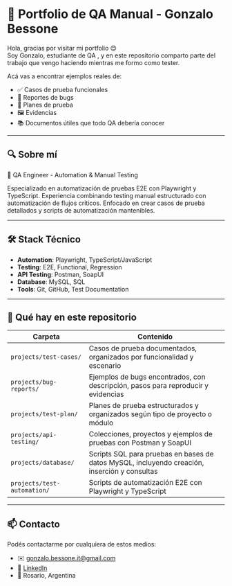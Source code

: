 # 📌 Portfolio de QA Manual - Gonzalo Bessone

Hola, gracias por visitar mi portfolio 😊  
Soy Gonzalo, estudiante de QA , y en este repositorio comparto parte del trabajo que vengo haciendo mientras me formo como tester.

Acá vas a encontrar ejemplos reales de:

- ✅ Casos de prueba funcionales
- 🐞 Reportes de bugs
- 📝 Planes de prueba
- 🖼️ Evidencias 
- 📚 Documentos útiles que todo QA debería conocer

---

## 🔍 Sobre mí

🔧 QA Engineer - Automation & Manual Testing

Especializado en automatización de pruebas E2E con Playwright y TypeScript.
Experiencia combinando testing manual estructurado con automatización de flujos críticos.
Enfocado en crear casos de prueba detallados y scripts de automatización mantenibles.

---

## 🛠️ Stack Técnico

- **Automation**: Playwright, TypeScript/JavaScript
- **Testing**: E2E, Functional, Regression
- **API Testing**: Postman, SoapUI  
- **Database**: MySQL, SQL
- **Tools**: Git, GitHub, Test Documentation
  
---

## 📁 Qué hay en este repositorio

| Carpeta         | Contenido                                                                                   |
|-----------------|--------------------------------------------------------------------------------------------|
| `projects/test-cases/`          | Casos de prueba documentados, organizados por funcionalidad y escenario                     |
| `projects/bug-reports/`         | Ejemplos de bugs encontrados, con descripción, pasos para reproducir y evidencias          |
| `projects/test-plan/`           | Planes de prueba estructurados y organizados según tipo de proyecto o módulo               |
| `projects/api-testing/`         | Colecciones, proyectos y ejemplos de pruebas con Postman y SoapUI                            |
| `projects/database/`            | Scripts SQL para pruebas en bases de datos MySQL, incluyendo creación, inserción y consultas|
| `projects/test-automation/`            | Scripts de automatización E2E con Playwright y TypeScript|
---

## 📫 Contacto

Podés contactarme por cualquiera de estos medios:

- ✉️ gonzalo.bessone.it@gmail.com  
- 💼 [LinkedIn](https://www.linkedin.com/in/gonzalobessone/)  
- 📍 Rosario, Argentina  
